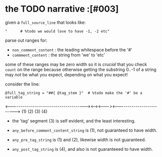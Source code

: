 # the TODO narrative :[#003]





given a `full_source_line` that looks like:

    "      # %todo we would love to have -1, -2 etc"

parse out ranges for:

  + `non_comment_content`  : the leading whitespace before the '#'
  + `commment_content` : the string from 'we' to 'etc'

some of these ranges may be zero width so it is *crucial* that
you check `count` on the range because otherwise getting the
substring 0..-1 of a string may *not* be what you expect, depending
on what you expect!





consider the line:

    @full_tag_string = "##{ @tag_stem }"  # %todo make the '#' be a variable
<--------------------------------------><--><---><------------------------->
                  (1)                    (2) (3)            (4)

+ the 'tag' segment (3) is self evident, and the least interesting.

+ `any_before_comment_content_string` is (1), not guaranteed to have width.

+ `any_pre_tag_string` is (1) and (2), likewise width is not guaranteed.

+ `any_post_tag_string` is (4), and also is not guaranteeed to have width.
